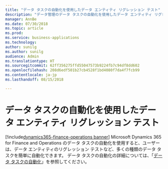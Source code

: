 ```yaml
---
title: "データ タスクの自動化を使用したデータ エンティティ リグレッション テスト"
description: "データ管理のデータ タスクの自動化を使用したデータ エンティティ リグレッション テスト"
manager: AnnBe
ms.date: 07/30/2018
ms.topic: article
ms.prod: 
ms.service: business-applications
ms.technology: 
author: sunilg
ms.author: sunilg
audience: Admin
ms.translationtype: HT
ms.sourcegitcommit: 62ff356275ffd55047573b9224fb7c94df8dd602
ms.openlocfilehash: 208d6edf501b27cb4528f1bd4080f7da4f7fcb99
ms.contentlocale: ja-jp
ms.lasthandoff: 08/15/2018

---
```




#  <a name="data-entity-regression-testing-using-data-task-automation"></a>データ タスクの自動化を使用したデータ エンティティ リグレッション テスト 

[!include[dynamics365-finance-operations banner](../includes/dynamics365-finance-operations.md)]
Microsoft Dynamics 365 for Finance and Operations のデータ タスクの自動化を使用すると、ユーザーは、データ エンティティのリグレッション テストなど、多くの種類のデータ タスクを簡単に自動化できます。 データ タスクの自動化の詳細については、「[データ タスクの自動化](https://docs.microsoft.com/en-us/dynamics365/unified-operations/dev-itpro/data-entities/data-task-automation)」を参照してください。



